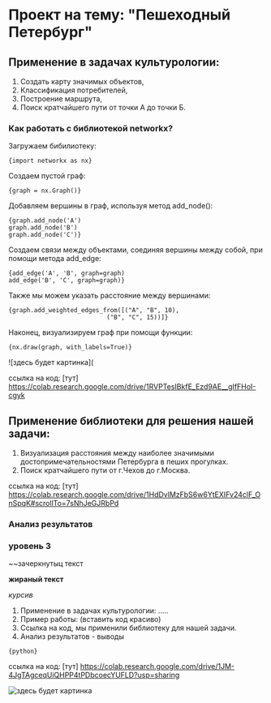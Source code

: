 # Проект на тему: "Пешеходный Петербург"

## Применение в задачах культурологии: ##

1. Создать карту значимых объектов,
2. Классификация потребителей,
3. Построение маршрута,
4. Поиск кратчайшего пути от точки А до точки Б. 

### Как работать с библиотекой networkx? ###

Загружаем бибилиотеку:
```
{import networkx as nx}
```

Создаем пустой граф:
```
{graph = nx.Graph()}
```

Добавляем вершины в граф, используя метод add_node():
```
{graph.add_node('A')
graph.add_node('B')
graph.add_node('C')}
```

Создаем связи между объектами, соединяя вершины между собой, при помощи метода add_edge: 
```
{add_edge('A', 'B', graph=graph)
add_edge('B', 'C', graph=graph)}
```

Также мы можем указать расстояние между вершинами:
```
{graph.add_weighted_edges_from([("A", "B", 10),
                           ("B", "C", 15))]}
```

Наконец, визуализируем граф при помощи функции:
```
{nx.draw(graph, with_labels=True)}
```
![здесь будет картинка](

ссылка на код: [тут] https://colab.research.google.com/drive/1RVPTesIBkfE_Ezd9AE__gIfFHoI-cgyk


## Применение библиотеки для решения нашей задачи: ##
1. Визуализация расстояния между наиболее значимыми достопримечательностями Петербурга в пеших прогулках.
2. Поиск кратчайшего пути от г.Чехов до г.Москва.

ссылка на код: [тут] https://colab.research.google.com/drive/1HdDvlMzFbS6w6YtEXIFv24clF_OnSpqK#scrollTo=7sNhJeGJRbPd


### Анализ результатов ###


### уровень 3 ###

~~зачеркнутыц текст

**жираный текст**

*курсив*

1. Применение в задачах культурологии: .....
2. Пример работы: (вставить код красиво)
3. Ссылка на код, мы применили библиотеку для нашей задачи.
4. Анализ результатов - выводы 


```
{python}
```

ссылка на код: [тут] https://colab.research.google.com/drive/1JM-4JgTAgceqUiQHPP4tPDbcoecYUFLD?usp=sharing

![здесь будет картинка](https://vtbrussia.ru/local/templates/picasso/css/images/share/picasso-share-cubism.jpg)
